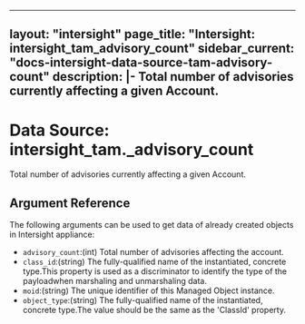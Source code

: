 
---
layout: "intersight"
page_title: "Intersight: intersight_tam_advisory_count"
sidebar_current: "docs-intersight-data-source-tam-advisory-count"
description: |-
Total number of advisories currently affecting a given Account.
---

# Data Source: intersight_tam._advisory_count
Total number of advisories currently affecting a given Account.
## Argument Reference
The following arguments can be used to get data of already created objects in Intersight appliance:
* `advisory_count`:(int) Total number of advisories affecting the account. 
* `class_id`:(string) The fully-qualified name of the instantiated, concrete type.This property is used as a discriminator to identify the type of the payloadwhen marshaling and unmarshaling data. 
* `moid`:(string) The unique identifier of this Managed Object instance. 
* `object_type`:(string) The fully-qualified name of the instantiated, concrete type.The value should be the same as the 'ClassId' property. 
